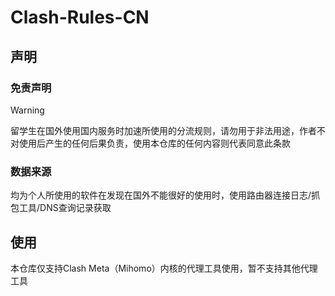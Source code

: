 # Clash-Rules-CN

## 声明
### 免责声明
> [!WARNING]
> 留学生在国外使用国内服务时加速所使用的分流规则，请勿用于非法用途，作者不对使用后产生的任何后果负责，使用本仓库的任何内容则代表同意此条款

### 数据来源
均为个人所使用的软件在发现在国外不能很好的使用时，使用路由器连接日志/抓包工具/DNS查询记录获取

## 使用
本仓库仅支持Clash Meta（Mihomo）内核的代理工具使用，暂不支持其他代理工具
